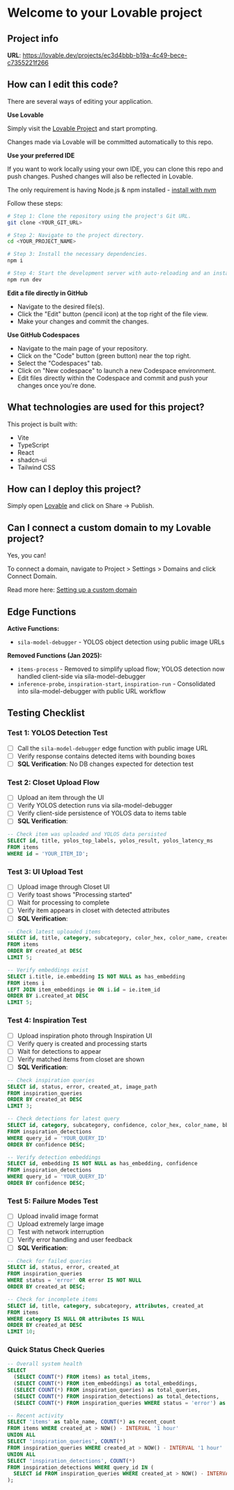 # Welcome to your Lovable project

## Project info

**URL**: https://lovable.dev/projects/ec3d4bbb-b19a-4c49-bece-c7355221f266

## How can I edit this code?

There are several ways of editing your application.

**Use Lovable**

Simply visit the [Lovable Project](https://lovable.dev/projects/ec3d4bbb-b19a-4c49-bece-c7355221f266) and start prompting.

Changes made via Lovable will be committed automatically to this repo.

**Use your preferred IDE**

If you want to work locally using your own IDE, you can clone this repo and push changes. Pushed changes will also be reflected in Lovable.

The only requirement is having Node.js & npm installed - [install with nvm](https://github.com/nvm-sh/nvm#installing-and-updating)

Follow these steps:

```sh
# Step 1: Clone the repository using the project's Git URL.
git clone <YOUR_GIT_URL>

# Step 2: Navigate to the project directory.
cd <YOUR_PROJECT_NAME>

# Step 3: Install the necessary dependencies.
npm i

# Step 4: Start the development server with auto-reloading and an instant preview.
npm run dev
```

**Edit a file directly in GitHub**

- Navigate to the desired file(s).
- Click the "Edit" button (pencil icon) at the top right of the file view.
- Make your changes and commit the changes.

**Use GitHub Codespaces**

- Navigate to the main page of your repository.
- Click on the "Code" button (green button) near the top right.
- Select the "Codespaces" tab.
- Click on "New codespace" to launch a new Codespace environment.
- Edit files directly within the Codespace and commit and push your changes once you're done.

## What technologies are used for this project?

This project is built with:

- Vite
- TypeScript
- React
- shadcn-ui
- Tailwind CSS

## How can I deploy this project?

Simply open [Lovable](https://lovable.dev/projects/ec3d4bbb-b19a-4c49-bece-c7355221f266) and click on Share -> Publish.

## Can I connect a custom domain to my Lovable project?

Yes, you can!

To connect a domain, navigate to Project > Settings > Domains and click Connect Domain.

Read more here: [Setting up a custom domain](https://docs.lovable.dev/tips-tricks/custom-domain#step-by-step-guide)

## Edge Functions

**Active Functions:**
- `sila-model-debugger` - YOLOS object detection using public image URLs

**Removed Functions (Jan 2025):**
- `items-process` - Removed to simplify upload flow; YOLOS detection now handled client-side via sila-model-debugger
- `inference-probe`, `inspiration-start`, `inspiration-run` - Consolidated into sila-model-debugger with public URL workflow

## Testing Checklist

### Test 1: YOLOS Detection Test
- [ ] Call the `sila-model-debugger` edge function with public image URL
- [ ] Verify response contains detected items with bounding boxes
- [ ] **SQL Verification**: No DB changes expected for detection test

### Test 2: Closet Upload Flow
- [ ] Upload an item through the UI
- [ ] Verify YOLOS detection runs via sila-model-debugger
- [ ] Verify client-side persistence of YOLOS data to items table
- [ ] **SQL Verification**:
```sql
-- Check item was uploaded and YOLOS data persisted
SELECT id, title, yolos_top_labels, yolos_result, yolos_latency_ms
FROM items 
WHERE id = 'YOUR_ITEM_ID';
```

### Test 3: UI Upload Test
- [ ] Upload image through Closet UI
- [ ] Verify toast shows "Processing started"
- [ ] Wait for processing to complete
- [ ] Verify item appears in closet with detected attributes
- [ ] **SQL Verification**:
```sql
-- Check latest uploaded items
SELECT id, title, category, subcategory, color_hex, color_name, created_at, attributes, bbox
FROM items 
ORDER BY created_at DESC 
LIMIT 5;

-- Verify embeddings exist
SELECT i.title, ie.embedding IS NOT NULL as has_embedding
FROM items i
LEFT JOIN item_embeddings ie ON i.id = ie.item_id
ORDER BY i.created_at DESC 
LIMIT 5;
```

### Test 4: Inspiration Test
- [ ] Upload inspiration photo through Inspiration UI  
- [ ] Verify query is created and processing starts
- [ ] Wait for detections to appear
- [ ] Verify matched items from closet are shown
- [ ] **SQL Verification**:
```sql
-- Check inspiration queries
SELECT id, status, error, created_at, image_path
FROM inspiration_queries 
ORDER BY created_at DESC 
LIMIT 3;

-- Check detections for latest query
SELECT id, category, subcategory, confidence, color_hex, color_name, bbox
FROM inspiration_detections 
WHERE query_id = 'YOUR_QUERY_ID'
ORDER BY confidence DESC;

-- Verify detection embeddings
SELECT id, embedding IS NOT NULL as has_embedding, confidence
FROM inspiration_detections 
WHERE query_id = 'YOUR_QUERY_ID'
ORDER BY confidence DESC;
```

### Test 5: Failure Modes Test
- [ ] Upload invalid image format
- [ ] Upload extremely large image  
- [ ] Test with network interruption
- [ ] Verify error handling and user feedback
- [ ] **SQL Verification**:
```sql
-- Check for failed queries
SELECT id, status, error, created_at
FROM inspiration_queries 
WHERE status = 'error' OR error IS NOT NULL
ORDER BY created_at DESC;

-- Check for incomplete items
SELECT id, title, category, subcategory, attributes, created_at
FROM items 
WHERE category IS NULL OR attributes IS NULL
ORDER BY created_at DESC 
LIMIT 10;
```

### Quick Status Check Queries
```sql
-- Overall system health
SELECT 
  (SELECT COUNT(*) FROM items) as total_items,
  (SELECT COUNT(*) FROM item_embeddings) as total_embeddings,
  (SELECT COUNT(*) FROM inspiration_queries) as total_queries,
  (SELECT COUNT(*) FROM inspiration_detections) as total_detections,
  (SELECT COUNT(*) FROM inspiration_queries WHERE status = 'error') as failed_queries;

-- Recent activity
SELECT 'items' as table_name, COUNT(*) as recent_count 
FROM items WHERE created_at > NOW() - INTERVAL '1 hour'
UNION ALL
SELECT 'inspiration_queries', COUNT(*) 
FROM inspiration_queries WHERE created_at > NOW() - INTERVAL '1 hour'
UNION ALL  
SELECT 'inspiration_detections', COUNT(*)
FROM inspiration_detections WHERE query_id IN (
  SELECT id FROM inspiration_queries WHERE created_at > NOW() - INTERVAL '1 hour'
);
```

